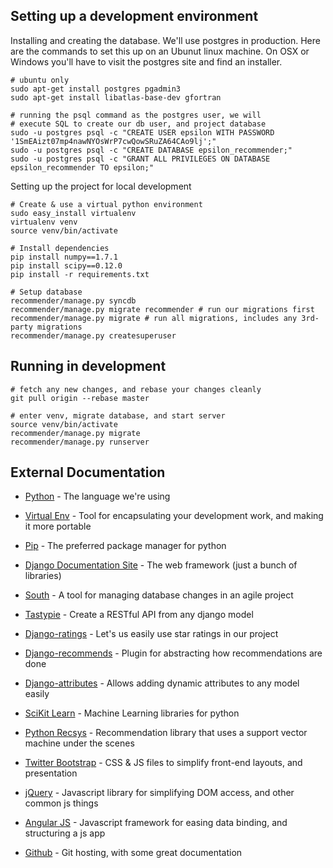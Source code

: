 
## Setting up a development environment

Installing and creating the database. We'll use postgres in production. Here are the commands to set this up on an Ubunut linux machine. On OSX or Windows you'll have to visit the postgres site and find an installer.

    # ubuntu only
    sudo apt-get install postgres pgadmin3
    sudo apt-get install libatlas-base-dev gfortran

    # running the psql command as the postgres user, we will
    # execute SQL to create our db user, and project database
    sudo -u postgres psql -c "CREATE USER epsilon WITH PASSWORD '1SmEAizt07mp4nawNYOsWrP7cwQowSRuZA64CAo9lj';"
    sudo -u postgres psql -c "CREATE DATABASE epsilon_recommender;"
    sudo -u postgres psql -c "GRANT ALL PRIVILEGES ON DATABASE epsilon_recommender TO epsilon;"

Setting up the project for local development

    # Create & use a virtual python environment
    sudo easy_install virtualenv
    virtualenv venv
    source venv/bin/activate

    # Install dependencies
    pip install numpy==1.7.1
    pip install scipy==0.12.0
    pip install -r requirements.txt

    # Setup database
    recommender/manage.py syncdb
    recommender/manage.py migrate recommender # run our migrations first
    recommender/manage.py migrate # run all migrations, includes any 3rd-party migrations
    recommender/manage.py createsuperuser

## Running in development

    # fetch any new changes, and rebase your changes cleanly
    git pull origin --rebase master

    # enter venv, migrate database, and start server
    source venv/bin/activate
    recommender/manage.py migrate
    recommender/manage.py runserver

## External Documentation

- [Python](http://docs.python.org/2/) - The language we're using
- [Virtual Env](http://www.virtualenv.org/en/latest/) - Tool for encapsulating your development work, and making it more portable
- [Pip](http://www.pip-installer.org/en/latest/) - The preferred package manager for python
- [Django Documentation Site](https://docs.djangoproject.com/en/1.5/) - The web framework (just a bunch of libraries)
- [South](http://south.readthedocs.org/en/latest/) - A tool for managing database changes in an agile project
- [Tastypie](http://django-tastypie.readthedocs.org/en/latest/) - Create a RESTful API from any django model
- [Django-ratings](https://github.com/dcramer/django-ratings) - Let's us easily use star ratings in our project
- [Django-recommends](http://django-recommends.readthedocs.org/en/latest/) - Plugin for abstracting how recommendations are done
- [Django-attributes](https://github.com/powellc/django-attributes) - Allows adding dynamic attributes to any model easily

- [SciKit Learn](http://scikit-learn.org/stable/documentation.html) - Machine Learning libraries for python
- [Python Recsys](https://github.com/ocelma/python-recsys) - Recommendation library that uses a support vector machine under the scenes

- [Twitter Bootstrap](http://getbootstrap.com/) - CSS & JS files to simplify front-end layouts, and presentation
- [jQuery](http://api.jquery.com/) - Javascript library for simplifying DOM access, and other common js things
- [Angular JS](http://angularjs.org/) - Javascript framework for easing data binding, and structuring a js app

- [Github](https://help.github.com/) - Git hosting, with some great documentation
